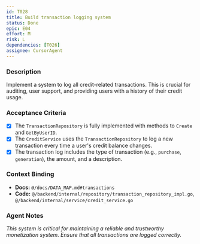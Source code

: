 ```yaml
---
id: T028
title: Build transaction logging system
status: Done
epic: E04
effort: M
risk: L
dependencies: [T026]
assignee: CursorAgent
---
```


### Description

Implement a system to log all credit-related transactions. This is crucial for auditing, user support, and providing users with a history of their credit usage.

### Acceptance Criteria

- [x] The `TransactionRepository` is fully implemented with methods to `Create` and `GetByUserID`.
- [x] The `CreditService` uses the `TransactionRepository` to log a new transaction every time a user's credit balance changes.
- [x] The transaction log includes the type of transaction (e.g., `purchase`, `generation`), the amount, and a description.

### Context Binding

- **Docs:** `@/docs/DATA_MAP.md#transactions`
- **Code:** `@/backend/internal/repository/transaction_repository_impl.go`, `@/backend/internal/service/credit_service.go`

### Agent Notes

*This system is critical for maintaining a reliable and trustworthy monetization system. Ensure that all transactions are logged correctly.* 